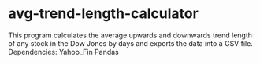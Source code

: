 # avg-trend-length-calculator
This program calculates the average upwards and downwards trend length of any stock in the Dow Jones by days and exports the data into a CSV file.
Dependencies:
Yahoo_Fin
Pandas
